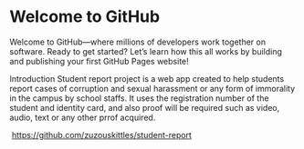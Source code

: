 # Welcome to GitHub

Welcome to GitHub—where millions of developers work together on software. Ready to get started? Let’s learn how this all works by building and publishing your first GitHub Pages website!

Introduction
Student report project is a web app created to help students report cases of corruption and sexual harassment or any form of immorality in the campus by school staffs. It uses the registration number of the student and identity card, and also proof will be required such as video, audio, text or any other prrof acquired. 

 https://github.com/zuzouskittles/student-report
